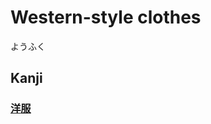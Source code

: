 # Western-style clothes
ようふく

## Kanji
### [洋](../Kanji/kanji-dict/洋.md)[服](../Kanji/kanji-dict/服.md)